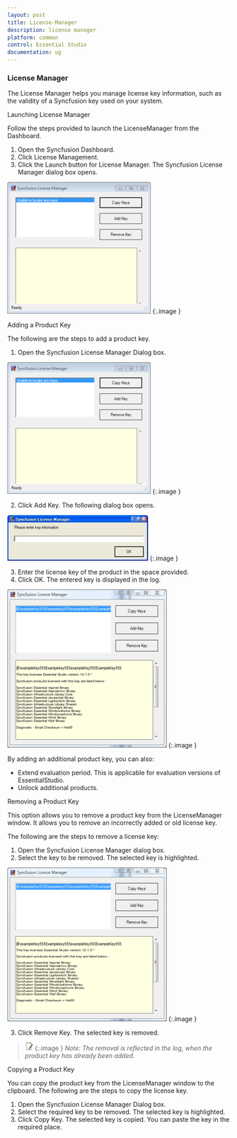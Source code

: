 ```yaml
---
layout: post
title: License-Manager
description: license manager
platform: common
control: Essential Studio
documentation: ug
---
```


### License Manager

The License Manager helps you manage license key information, such as the validity of a Syncfusion key used on your system. 

Launching License Manager

Follow the steps provided to launch the LicenseManager from the Dashboard.

1. Open the Syncfusion Dashboard.
2. Click License Management.
3. Click the Launch button for License Manager. The Syncfusion License Manager dialog box opens. 



![](License-Manager_images/License-Manager_img1.png)
{:.image }


Adding a Product Key

The following are the steps to add a product key.

1. Open the Syncfusion License Manager Dialog box.



![](License-Manager_images/License-Manager_img2.png)
{:.image }




2. Click Add Key. The following dialog box opens.



![](License-Manager_images/License-Manager_img3.jpeg)
{:.image }




3. Enter the license key of the product in the space provided.
4. Click OK. The entered key is displayed in the log.



![](License-Manager_images/License-Manager_img4.png)
{:.image }




By adding an additional product key, you can also:

* Extend evaluation period. This is applicable for evaluation versions of EssentialStudio.
* Unlock additional products.

Removing a Product Key

This option allows you to remove a product key from the LicenseManager window. It allows you to remove an incorrectly added or old license key.

The following are the steps to remove a license key:

1. Open the Syncfusion License Manager dialog box.
2. Select the key to be removed. The selected key is highlighted. 



![](License-Manager_images/License-Manager_img5.png)
{:.image }




3. Click Remove Key. The selected key is removed.



> ![](License-Manager_images/License-Manager_img6.jpeg)
{:.image }
_Note: The removal is reflected in the log, when the product key has already been added._

Copying a Product Key

You can copy the product key from the LicenseManager window to the clipboard. The following are the steps to copy the license key.

1. Open the Syncfusion License Manager Dialog box.
2. Select the required key to be removed. The selected key is highlighted.
3. Click Copy Key. The selected key is copied. You can paste the key in the required place. 

